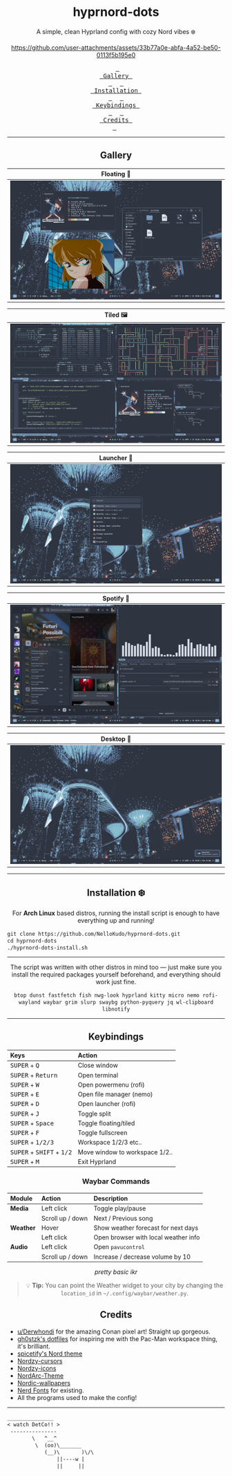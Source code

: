 <h1 align="center"> hyprnord-dots </h1>
<p align="center"> A simple, clean Hyprland config with cozy Nord vibes ❄️ </p>

<div align="center">

https://github.com/user-attachments/assets/33b77a0e-abfa-4a52-be50-0113f5b195e0

  &ensp;<a href="#gallery"><kbd> <br> Gallery <br> </kbd></a>&ensp;
  &ensp;<a href="#installation-%EF%B8%8F"><kbd> <br> Installation <br> </kbd></a>&ensp;
  &ensp;<a href="#keybindings"><kbd> <br> Keybindings <br> </kbd></a>&ensp;
  &ensp;<a href="#credits"><kbd> <br> Credits <br> </kbd></a>&ensp;

---

## Gallery
| Floating 🍃 |
|:-:|
|![desktop1](screenshots/desktop_1.png)|

| Tiled 🖼️ |
|:-:|
|![desktop3](screenshots/desktop_3.png)|

| Launcher 🔎 |
|:-:|
|![desktop5](screenshots/desktop_5.png)|

| Spotify 🎼 |
|:-:|
|![desktop4](screenshots/desktop_4.png)|

| Desktop 🚦 |
|:-:|
|![desktop2](screenshots/desktop_2.png)|

--- 

## Installation ❄️

For **Arch Linux** based distros, running the install script is enough to have everything up and running!
</div>

```
git clone https://github.com/NelloKudo/hyprnord-dots.git
cd hyprnord-dots
./hyprnord-dots-install.sh
```
<div align="center">

---
The script was written with other distros in mind too — just make sure you install the required packages yourself beforehand, and everything should work just fine.
```
btop dunst fastfetch fish nwg-look hyprland kitty micro nemo rofi-wayland waybar grim slurp swaybg python-pyquery jq wl-clipboard libnotify
```
--- 

## Keybindings

| Keys                                                 | Action                          |
| :--------------------------------------------------- | :------------------------------ |
| <kbd>SUPER</kbd> + <kbd>Q</kbd>                      | Close window                    |
| <kbd>SUPER</kbd> + <kbd>Return</kbd>                 | Open terminal                   |
| <kbd>SUPER</kbd> + <kbd>W</kbd>                      | Open powermenu (rofi)           |
| <kbd>SUPER</kbd> + <kbd>E</kbd>                      | Open file manager (nemo)        |
| <kbd>SUPER</kbd> + <kbd>D</kbd>                      | Open launcher (rofi)            |
| <kbd>SUPER</kbd> + <kbd>J</kbd>                      | Toggle split                    |
| <kbd>SUPER</kbd> + <kbd>Space</kbd>                  | Toggle floating/tiled           |
| <kbd>SUPER</kbd> + <kbd>F</kbd>                      | Toggle fullscreen               |
| <kbd>SUPER</kbd> + <kbd>1/2/3</kbd>                  | Workspace 1/2/3 etc..           |
| <kbd>SUPER</kbd> + <kbd>SHIFT</kbd> + <kbd>1/2</kbd> | Move window to workspace 1/2..  |
| <kbd>SUPER</kbd> + <kbd>M</kbd>                      | Exit Hyprland                   |

### Waybar Commands

| Module         | Action                          | Description                             |
| :------------- | :------------------------------ | :-------------------------------------- |
| **Media**      | Left click                      | Toggle play/pause                       |
|                | Scroll up / down                | Next / Previous song                    |
| **Weather**    | Hover                           | Show weather forecast for next days     |
|                | Left click                      | Open browser with local weather info    |
| **Audio**      | Left click                      | Open `pavucontrol`                      |
|                | Scroll up / down                | Increase / decrease volume by 10        |

*pretty basic ikr*

> 💡 **Tip:** You can point the Weather widget to your city by changing the `location_id` in `~/.config/waybar/weather.py`.

## Credits

</div>

- [u/Derwhondi](https://www.reddit.com/r/OneTruthPrevails/comments/hw191n/pixel_redraw_of_dancing_conan_this_is_from/) for the amazing Conan pixel art! Straight up gorgeous.
- [gh0stzk's dotfiles](https://github.com/gh0stzk/dotfiles) for inspiring me with the Pac-Man workspace thing, it's brilliant.
- [spicetify's Nord theme](https://github.com/Comfy-Themes/Spicetify/blob/main/Comfy/README.md)
- [Nordzy-cursors](https://github.com/guillaumeboehm/Nordzy-cursors)
- [Nordzy-icons](https://github.com/MolassesLover/Nordzy-icon)
- [NordArc-Theme](https://github.com/robertovernina/NordArc)
- [Nordic-wallpapers](https://github.com/linuxdotexe/nordic-wallpapers)
- [Nerd Fonts](https://www.nerdfonts.com/) for existing.
- All the programs used to make the config!
---
  
```
_______________ 
< watch DetCo!! >
 --------------- 
        \   ^__^
         \  (oo)\_______
            (__)\       )\/\
                ||----w |
                ||     ||
```
